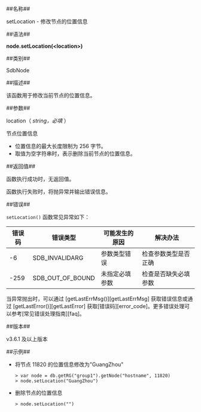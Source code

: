 ##名称##

setLocation - 修改节点的位置信息

##语法##

**node.setLocation(\<location\>)**

##类别##

SdbNode

##描述##

该函数用于修改当前节点的位置信息。

##参数##

location（ *string，必填* ）

节点位置信息

- 位置信息的最大长度限制为 256 字节。
- 取值为空字符串时，表示删除当前节点的位置信息。

##返回值##

函数执行成功时，无返回值。

函数执行失败时，将抛异常并输出错误信息。

##错误##

`setLocation()` 函数常见异常如下：

| 错误码 | 错误类型 | 可能发生的原因 | 解决办法 |
| -------- | -------- | -------------- | -------- |
|-6|SDB_INVALIDARG|参数类型错误|检查参数类型是否正确|
|-259|SDB_OUT_OF_BOUND|未指定必填参数|检查是否缺失必填参数|

当异常抛出时，可以通过 [getLastErrMsg()][getLastErrMsg] 获取错误信息或通过 [getLastError()][getLastError] 获取[错误码][error_code]。更多错误处理可以参考[常见错误处理指南][faq]。

##版本##

v3.6.1 及以上版本

##示例##

- 将节点 11820 的位置信息修改为"GuangZhou"

    ```lang-javascript
    > var node = db.getRG("group1").getNode("hostname", 11820)
    > node.setLocation("GuangZhou")
    ```

- 删除节点的位置信息

    ```lang-javascript
    > node.setLocation("")
    ```

[^_^]:
    本文使用的所有引用及链接
[getLastErrMsg]:manual/Manual/Sequoiadb_Command/Global/getLastErrMsg.md
[getLastError]:manual/Manual/Sequoiadb_Command/Global/getLastError.md
[faq]:manual/FAQ/faq_sdb.md
[error_code]:manual/Manual/Sequoiadb_error_code.md